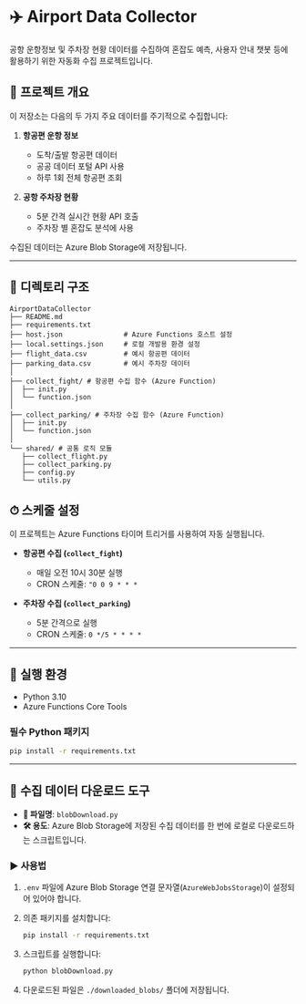 # ✈️ Airport Data Collector

공항 운항정보 및 주차장 현황 데이터를 수집하여 혼잡도 예측, 사용자 안내 챗봇 등에 활용하기 위한 자동화 수집 프로젝트입니다.

## 📌 프로젝트 개요

이 저장소는 다음의 두 가지 주요 데이터를 주기적으로 수집합니다:

1. **항공편 운항 정보**
   - 도착/출발 항공편 데이터
   - 공공 데이터 포털 API 사용
   - 하루 1회 전체 항공편 조회

2. **공항 주차장 현황**
   - 5분 간격 실시간 현황 API 호출
   - 주차장 별 혼잡도 분석에 사용

수집된 데이터는 Azure Blob Storage에 저장됩니다.

---

## 📁 디렉토리 구조
```
AirportDataCollector
├── README.md
├── requirements.txt
├── host.json               # Azure Functions 호스트 설정
├── local.settings.json     # 로컬 개발용 환경 설정
├── flight_data.csv         # 예시 항공편 데이터
├── parking_data.csv        # 예시 주차장 데이터
│
├── collect_fight/ # 항공편 수집 함수 (Azure Function)
│  ├── init.py
│  └── function.json
│
├── collect_parking/ # 주차장 수집 함수 (Azure Function)
│  ├── init.py
│  └── function.json
│
└── shared/ # 공통 로직 모듈
   ├── collect_flight.py
   ├── collect_parking.py
   ├── config.py
   └── utils.py
```
## ⏱ 스케줄 설정

이 프로젝트는 Azure Functions 타이머 트리거를 사용하여 자동 실행됩니다.

- **항공편 수집 (`collect_fight`)**
  - 매일 오전 10시 30분 실행  
  - CRON 스케줄: `"0 0 9 * * *`

- **주차장 수집 (`collect_parking`)**
  - 5분 간격으로 실행  
  - CRON 스케줄: `0 */5 * * * *`

---

## 🔧 실행 환경

- Python 3.10
- Azure Functions Core Tools

### 필수 Python 패키지

```bash
pip install -r requirements.txt
```

---

## 💾 수집 데이터 다운로드 도구

- **📄 파일명**: `blobDownload.py`  
- **🛠 용도**: Azure Blob Storage에 저장된 수집 데이터를 한 번에 로컬로 다운로드하는 스크립트입니다.

### ▶️ 사용법

1. `.env` 파일에 Azure Blob Storage 연결 문자열(`AzureWebJobsStorage`)이 설정되어 있어야 합니다.
2. 의존 패키지를 설치합니다:

   ```bash
   pip install -r requirements.txt
   ```
3. 스크립트를 실행합니다:
    ``` bash
   python blobDownload.py
   ```

4. 다운로드된 파일은 `./downloaded_blobs/` 폴더에 저장됩니다.
